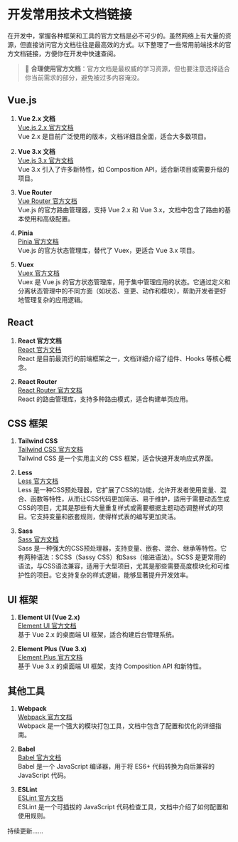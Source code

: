 # 开发常用技术文档链接

在开发中，掌握各种框架和工具的官方文档是必不可少的。虽然网络上有大量的资源，但直接访问官方文档往往是最高效的方式。以下整理了一些常用前端技术的官方文档链接，方便你在开发中快速查阅。

> 🔗 **合理使用官方文档**：官方文档是最权威的学习资源，但也要注意选择适合你当前需求的部分，避免被过多内容淹没。

## Vue.js

1. **Vue 2.x 文档**  
   [Vue.js 2.x 官方文档](https://v2.vuejs.org/)  
   Vue 2.x 是目前广泛使用的版本，文档详细且全面，适合大多数项目。

2. **Vue 3.x 文档**  
   [Vue.js 3.x 官方文档](https://vuejs.org/)  
   Vue 3.x 引入了许多新特性，如 Composition API，适合新项目或需要升级的项目。

3. **Vue Router**  
   [Vue Router 官方文档](https://router.vuejs.org/)  
   Vue.js 的官方路由管理器，支持 Vue 2.x 和 Vue 3.x，文档中包含了路由的基本使用和高级配置。

4. **Pinia**  
   [Pinia 官方文档](https://pinia.vuejs.org/)  
   Vue.js 的官方状态管理库，替代了 Vuex，更适合 Vue 3.x 项目。

5. **Vuex**  
   [Vuex 官方文档](https://vuex.vuejs.org/)  
   Vuex 是 Vue.js 的官方状态管理库，用于集中管理应用的状态。它通过定义和分离状态管理中的不同方面（如状态、变更、动作和模块），帮助开发者更好地管理复杂的应用逻辑。

## React

1. **React 官方文档**  
   [React 官方文档](https://react.dev/)  
   React 是目前最流行的前端框架之一，文档详细介绍了组件、Hooks 等核心概念。

2. **React Router**  
   [React Router 官方文档](https://reactrouter.com/)  
   React 的路由管理库，支持多种路由模式，适合构建单页应用。

## CSS 框架

1. **Tailwind CSS**  
   [Tailwind CSS 官方文档](https://tailwindcss.com/)  
   Tailwind CSS 是一个实用主义的 CSS 框架，适合快速开发响应式界面。

2. **Less**  
   [Less 官方文档](https://lesscss.org/)   
   Less 是一种CSS预处理器，它扩展了CSS的功能，允许开发者使用变量、混合、函数等特性，从而让CSS代码更加简洁、易于维护，适用于需要动态生成CSS的项目，尤其是那些有大量重复样式或需要根据主题动态调整样式的项目。它支持变量和嵌套规则，使得样式表的编写更加灵活。

3. **Sass**  
   [Sass 官方文档](https://sass-lang.com/)   
   Sass 是一种强大的CSS预处理器，支持变量、嵌套、混合、继承等特性。它有两种语法：SCSS（Sassy CSS）和Sass（缩进语法）。SCSS 是更常用的语法，与CSS语法兼容，适用于大型项目，尤其是那些需要高度模块化和可维护性的项目。它支持复杂的样式逻辑，能够显著提升开发效率。

## UI 框架

1. **Element UI (Vue 2.x)**  
   [Element UI 官方文档](https://element.eleme.cn/#/zh-CN)  
   基于 Vue 2.x 的桌面端 UI 框架，适合构建后台管理系统。

2. **Element Plus (Vue 3.x)**  
   [Element Plus 官方文档](https://element-plus.org/#/zh-CN/component/installation)  
   基于 Vue 3.x 的桌面端 UI 框架，支持 Composition API 和新特性。

## 其他工具

1. **Webpack**  
   [Webpack 官方文档](https://webpack.js.org/)  
   Webpack 是一个强大的模块打包工具，文档中包含了配置和优化的详细指南。

2. **Babel**  
   [Babel 官方文档](https://babeljs.io/docs/en/)  
   Babel 是一个 JavaScript 编译器，用于将 ES6+ 代码转换为向后兼容的 JavaScript 代码。

3. **ESLint**  
   [ESLint 官方文档](https://eslint.org/docs/latest/)  
   ESLint 是一个可插拔的 JavaScript 代码检查工具，文档中介绍了如何配置和使用规则。


持续更新......